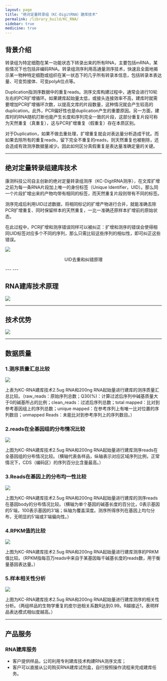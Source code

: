 ```yaml
---
layout: page
title: "绝对定量转录组（KC-DigitRNA）建库技术"
permalink: /library_build/KC_RNA/
sidebar: true
medicine: true
---
```


## 背景介绍

转录组为特定细胞在某一功能状态下转录出来的所有RNA，主要包括mRNA，某些情况下也包括非编码RNA。转录组测序利用高通量测序技术，快速且全面地揭示某一物种特定细胞或组织在某一状态下的几乎所有转录本信息，包括转录本表达量、可变剪接体、可变polyA位点等。

Duplication指测序数据中的重复reads。测序文库构建过程中，通常会进行10轮左右的PCR扩增循环。如果建库起始量太低，或接头连接效率不高，建库时就需要增加PCR扩增循环次数，以提高文库的片段数量，这种情况就会产生较高的duplication。此外，PCR偏好性也是duplication产生的重要原因。另一方面，建库时的RNA随机打断也能产生长度和序列完全一致的片段，这部分重复片段可称为天然重复（真重复），这与PCR扩增重复（假重复）存在本质区别。

对于Duplication，如果不做去重处理，扩增重复就会对表达量分析造成干扰。而如果去除所有的重复reads，留下完全不重复的reads，则天然重复也被剔除，还会造成有效测序数据量减少。因此如何区分真假重复是表达量准确定量的关键。

---

## 绝对定量转录组建库技术

康测科技公司自主创新的绝对定量转录组测序（KC-DigitRNA测序），在文库扩增之前为每一条RNA片段加上唯一的身份标签（Unique Identifier，UID）。那么同一个片段扩增出来的产物均带有相同的标签，而天然重复片段则带有不同的标签。

测序完成后利用UID过滤数据，将相同标记的扩增产物进行合并，就能准确去除PCR扩增重复、同时保留样本的天然重复，一比一准确还原样本扩增前的原始状态。

在此过程中，PCR扩增和测序错误同样可以被纠正：扩增和测序的错误会使得相同UID标签对应多个不同的序列，那么只需比较这些序列的相似性，即可纠正这些错误。

<img class="fig40" src="/image/DigitRNA_sequencing/UID-1.png">
<p style="text-align: center; ">UID去重和纠错原理</p>       
---
---

## RNA建库技术原理
<img class="fig40" src="/image/DigitRNA_sequencing/UID-2.png">

---

## 技术优势
<img  src="/image/library_build/KC_RNA/1.png">

---

## 数据质量

### 1.测序质量汇总比较

<img src="/image/library_build/KC_RNA/0.png">

上表为KC-RNA建库技术2.5ug RNA和200ng RNA起始量进行建库的测序质量汇总比较。（raw_reads：原始序列总数；Q30(%)：计算过滤后序列中碱基质量大于0的碱基所占的比例；clean_reads：过滤后序列总数；total mapped：比对到参考基因组上的序列总数；unique mapped：在参考序列上有唯一比对位置的序列数目；unmapped Reads：未能比对到参考序列上的序列数目。）</p>         



### 2.reads在全基因组的分布情况比较
<img class="fig30" src="/image/library_build/KC_RNA/2.png">

上图为KC-RNA建库技术2.5ug RNA和200ng RNA起始量进行建库测序reads在全基因组的分布情况比较。（横轴代表各样品，纵轴表示对应区域序列比例，正常情况下，CDS（编码区）的序列百分比含量最高。）

### 3.Reads在基因上的分布均一性比较
<img class="fig70" src="/image/library_build/KC_RNA/3.png">

上图为KC-RNA建库技术2.5ug RNA和200ng RNA起始量进行建库的测序reads在基因body的分布情况比较。（横轴为单个基因的碱基长度的百分比，0表示基因的5’端，100表示基因的3’端；纵轴为覆盖深度。测序所得序列在基因上均匀分布，无明显的5’端或3’端偏向性。）

### 4.RPKM值的比较

<img class="fig40" src="/image/library_build/KC_RNA/4.png">

上图为KC-RNA建库技术2.5ug RNA和200ng RNA起始量进行建库测序的PRKM值比较。（RPKM指每百万reads中来自于某基因每千碱基长度的reads数，用于衡量基因表达量。）

### 5.样本相关性分析
 <img class="fig40" src="/image/library_build/KC_RNA/5.png">

上图为KC-RNA建库技术2.5ug RNA和200ng RNA起始量进行建库测序的相关性分析。（两组样品的生物学重复的皮尔逊相关系数R达到0.99。R越接近1，表明样品表达模式相似度越高。）

---

## 产品服务

### RNA建库服务
* 客户提供样品，公司利用专利建库技术构建RNA测序文库；
* 客户可以直接从公司购买RNA建库试剂盒，自行按照操作流程来完成建库任务。

